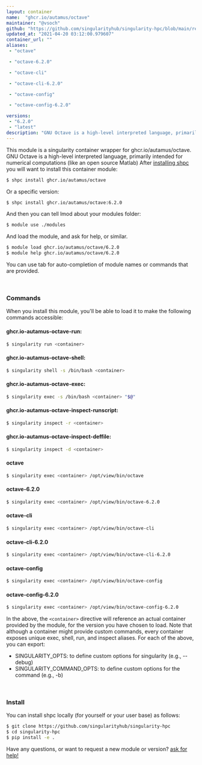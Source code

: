 ```yaml
---
layout: container
name:  "ghcr.io/autamus/octave"
maintainer: "@vsoch"
github: "https://github.com/singularityhub/singularity-hpc/blob/main/registry/ghcr.io/autamus/octave/container.yaml"
updated_at: "2021-04-20 03:12:00.979607"
container_url: ""
aliases:
 - "octave"

 - "octave-6.2.0"

 - "octave-cli"

 - "octave-cli-6.2.0"

 - "octave-config"

 - "octave-config-6.2.0"

versions:
 - "6.2.0"
 - "latest"
description: "GNU Octave is a high-level interpreted language, primarily intended for numerical computations (like an open source Matlab)"
---
```


This module is a singularity container wrapper for ghcr.io/autamus/octave.
GNU Octave is a high-level interpreted language, primarily intended for numerical computations (like an open source Matlab)
After [installing shpc](#install) you will want to install this container module:

```bash
$ shpc install ghcr.io/autamus/octave
```

Or a specific version:

```bash
$ shpc install ghcr.io/autamus/octave:6.2.0
```

And then you can tell lmod about your modules folder:

```bash
$ module use ./modules
```

And load the module, and ask for help, or similar.

```bash
$ module load ghcr.io/autamus/octave/6.2.0
$ module help ghcr.io/autamus/octave/6.2.0
```

You can use tab for auto-completion of module names or commands that are provided.

<br>

### Commands

When you install this module, you'll be able to load it to make the following commands accessible:

#### ghcr.io-autamus-octave-run:

```bash
$ singularity run <container>
```

#### ghcr.io-autamus-octave-shell:

```bash
$ singularity shell -s /bin/bash <container>
```

#### ghcr.io-autamus-octave-exec:

```bash
$ singularity exec -s /bin/bash <container> "$@"
```

#### ghcr.io-autamus-octave-inspect-runscript:

```bash
$ singularity inspect -r <container>
```

#### ghcr.io-autamus-octave-inspect-deffile:

```bash
$ singularity inspect -d <container>
```


#### octave
       
```bash
$ singularity exec <container> /opt/view/bin/octave
```


#### octave-6.2.0
       
```bash
$ singularity exec <container> /opt/view/bin/octave-6.2.0
```


#### octave-cli
       
```bash
$ singularity exec <container> /opt/view/bin/octave-cli
```


#### octave-cli-6.2.0
       
```bash
$ singularity exec <container> /opt/view/bin/octave-cli-6.2.0
```


#### octave-config
       
```bash
$ singularity exec <container> /opt/view/bin/octave-config
```


#### octave-config-6.2.0
       
```bash
$ singularity exec <container> /opt/view/bin/octave-config-6.2.0
```



In the above, the `<container>` directive will reference an actual container provided
by the module, for the version you have chosen to load. Note that although a container
might provide custom commands, every container exposes unique exec, shell, run, and
inspect aliases. For each of the above, you can export:

 - SINGULARITY_OPTS: to define custom options for singularity (e.g., --debug)
 - SINGULARITY_COMMAND_OPTS: to define custom options for the command (e.g., -b)

<br>
  
### Install

You can install shpc locally (for yourself or your user base) as follows:

```bash
$ git clone https://github.com/singularityhub/singularity-hpc
$ cd singularity-hpc
$ pip install -e .
```

Have any questions, or want to request a new module or version? [ask for help!](https://github.com/singularityhub/singularity-hpc/issues)